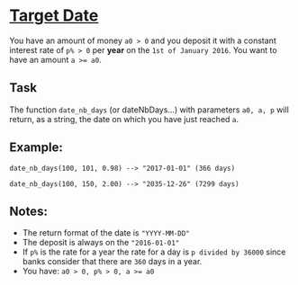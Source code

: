 # [Target Date](https://www.codewars.com/kata/target-date "https://www.codewars.com/kata/569218bc919ccba77000000b")

You have an amount of money `a0 > 0` and you deposit it with a constant interest rate of `p% > 0` per **year** on the
`1st of January 2016`. You want to have an amount `a >= a0`.

## Task

The function `date_nb_days` (or dateNbDays...) with parameters `a0, a, p` will return, as a string, the date on which you
have just reached `a`.

## Example:

`date_nb_days(100, 101, 0.98) --> "2017-01-01" (366 days)`

`date_nb_days(100, 150, 2.00) --> "2035-12-26" (7299 days)`

## Notes:

- The return format of the date is `"YYYY-MM-DD"`
- The deposit is always on the `"2016-01-01"`
- If `p%` is the rate for a year the rate for a day is `p divided by
  36000` since banks consider that there are `360` days in a year.
- You have: `a0 > 0, p% > 0, a >= a0`